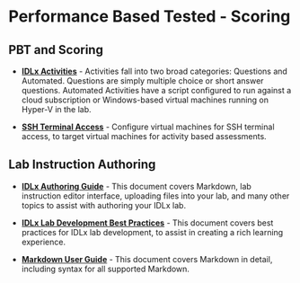 # Performance Based Tested - Scoring

## PBT and Scoring

- [**IDLx Activities**](/lod/activities.md) - Activities fall into two broad categories: Questions and Automated. Questions are simply multiple choice or short answer questions. Automated Activities have a script configured to run against a cloud subscription or Windows-based virtual machines running on Hyper-V in the lab.

* [**SSH Terminal Access**](/lod/terminal-access.md) - Configure virtual machines for SSH terminal access, to target virtual machines for activity based assessments. 

## Lab Instruction Authoring 

- [**IDLx Authoring Guide**](/guides/idl2/idlv2-authoring-guide-and-best-practice.md) - This document covers Markdown, lab instruction editor interface, uploading files into your lab, and many other topics to assist with authoring your IDLx lab.

- [**IDLx Lab Development Best Practices**](/lod/idlx-development-best-practices.md) - This document covers best practices for IDLx lab development, to assist in creating a rich learning experience.

- [**Markdown User Guide**](/guides/idl2/markdown-user-guide.md) - This document covers Markdown in detail, including syntax for all supported Markdown.


